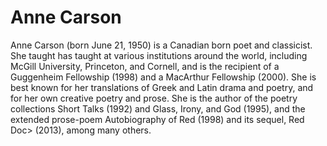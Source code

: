 # Anne Carson

Anne Carson (born June 21, 1950)  is a Canadian born poet and classicist. She taught has taught at various institutions around the world, including McGill University, Princeton, and Cornell, and is the recipient of a Guggenheim Fellowship (1998) and a MacArthur Fellowship (2000). She is best known for her translations of Greek and Latin drama and poetry, and for her own creative poetry and prose. She is the author of the poetry collections Short Talks (1992) and Glass, Irony, and God (1995), and the extended prose-poem Autobiography of Red (1998) and its sequel, Red Doc> (2013), among many others.

